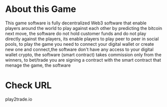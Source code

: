 # About this Game

This game software is fully decentralized Web3 software that enable players around the world to play against each other by predicting the bitcoin next move, the software do not hold customer funds and do not play directly against the players, its enable players to play peer to peer in social pools, to play the game you need to connect your digital wallet or create new one and connect,the software don't have any access to your digital wallet crypto, the software (smart contract) takes commission only from the winners, to bet/trade you are signing a contract with the smart contract that menage the game, the software

# Check URL
play2trade.io
